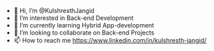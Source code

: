 - 👋 Hi, I’m @KulshresthJangid
- 👀 I’m interested in Back-end Development
- 🌱 I’m currently learning Hybrid App-development
- 💞️ I’m looking to collaborate on Back-end Projects
- 📫 How to reach me https://www.linkedin.com/in/kulshresth-jangid/

<!---
KulshresthJangid/KulshresthJangid is a ✨ special ✨ repository because its `README.md` (this file) appears on your GitHub profile.
You can click the Preview link to take a look at your changes.
--->
